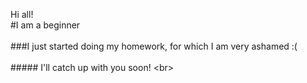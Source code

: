 Hi all!
<br>#I am a beginner<br>
<br>###I just started doing my homework, for which I am very ashamed :(<br>
<br>##### I'll catch up with you soon! \<br> 
